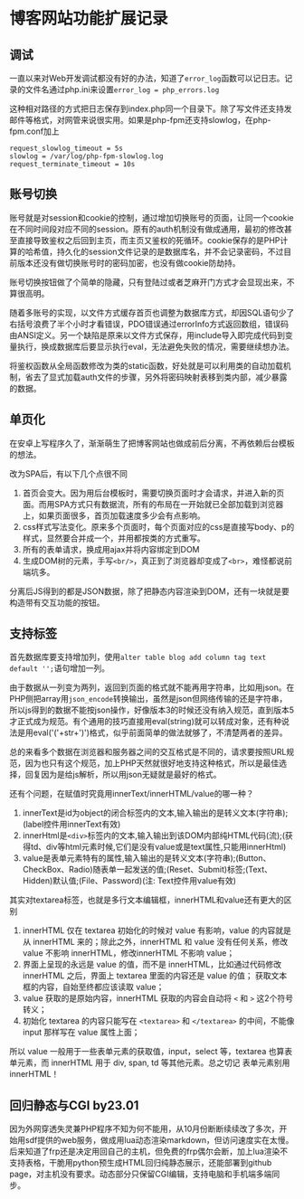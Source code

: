 # 博客网站功能扩展记录

## 调试

一直以来对Web开发调试都没有好的办法，知道了`error_log`函数可以记日志。记录的文件名通过php.ini来设置`error_log = php_errors.log`

这种相对路径的方式把日志保存到index.php同一个目录下。除了写文件还支持发邮件等格式，对网管来说很实用。如果是php-fpm还支持slowlog，在php-fpm.conf加上

```
request_slowlog_timeout = 5s
slowlog = /var/log/php-fpm-slowlog.log
request_terminate_timeout = 10s
```

## 账号切换

账号就是对session和cookie的控制，通过增加切换账号的页面，让同一个cookie在不同时间段对应不同的session。原有的auth机制没有做成通用，最初的修改甚至直接导致鉴权之后回到主页，而主页又鉴权的死循环。cookie保存的是PHP计算的哈希值，持久化的session文件记录的是数据库名，并不会记录密码，不过目前版本还没有做切换账号时的密码加密，也没有做cookie防劫持。

账号切换按钮做了个简单的隐藏，只有登陆过或者芝麻开门方式才会显现出来，不算很高明。

随着多账号的实现，以文件方式缓存首页也调整为数据库方式，却因SQL语句少了右括号浪费了半个小时才看错误，PDO错误通过errorInfo方式返回数组，错误码由ANSI定义。另一个缺陷是原来以文件方式保存，用include导入即完成代码到变量执行，换成数据库后要显示执行eval，无法避免失败的情况，需要继续想办法。

将鉴权函数从全局函数修改为类的static函数，好处就是可以利用类的自动加载机制，省去了显式加载auth文件的步骤，另外将密码映射表移到类内部，减少暴露的数据。

## 单页化

在安卓上写程序久了，渐渐萌生了把博客网站也做成前后分离，不再依赖后台模板的想法。

改为SPA后，有以下几个点很不同

1. 首页会变大。因为用后台模板时，需要切换页面时才会请求，并进入新的页面。而用SPA方式只有数据流，所有的布局在一开始就已全部加载到浏览器上，如果页面很多，首页加载速度多少会有点影响。
2. css样式写法变化。原来多个页面时，每个页面对应的css是直接写body、p的样式，显然要合并成一个，并用都按类的方式重写。
3. 所有的表单请求，换成用ajax并将内容绑定到DOM
4. 生成DOM树的元素，手写`<br/>`，真正到了浏览器却变成了`<br>`，难怪都说前端坑多。

分离后JS得到的都是JSON数据，除了把静态内容渲染到DOM，还有一块就是要构造带有交互功能的按钮。

## 支持标签

首先数据库要支持增加列，使用`alter table blog add column tag text default '';`语句增加一列。

由于数据从一列变为两列，返回到页面的格式就不能再用字符串，比如用json。在PHP侧把array用`json_encode`转换输出，虽然是json但网络传输的还是字符串，所以js得到的数据不能按json操作，好像版本3的时候还没有纳入规范，直到版本5才正式成为规范。有个通用的技巧直接用eval(string)就可以转成对象，还有种说法是用eval('('+str+')')格式，似乎前面简单的做法就够了，不清楚两者的差异。

总的来看多个数据在浏览器和服务器之间的交互格式是不同的，请求要按照URL规范，因为也只有这个规范，加上PHP天然就很好地支持这种格式，所以是最佳选择，回复因为是给js解析，所以用json无疑就是最好的格式。

还有个问题，在赋值时究竟用innerText/innerHTML/value的哪一种？

1. innerText是id为object的闭合标签内的文本,输入输出的是转义文本(字符串);(label控件用innerText有效)
2. innerHtml是`<div>`标签内的文本,输入输出到该DOM内部纯HTML代码(流);(获得td、div等html元素时候,它们是没有value或是text属性,只能用innerHtml)
3. value是表单元素特有的属性,输入输出的是转义文本(字符串);(Button、CheckBox、Radio)随表单一起发送的值;(Reset、Submit)标签;(Text、Hidden)默认值;(File、Password)(注: Text控件用value有效)

其实对textarea标签，也就是多行文本编辑框，innerHTML和value还有更大的区别

1. innerHTML 仅在 textarea 初始化的时候对 value 有影响，value 的内容就是从 innerHTML 来的；除此之外，innerHTML 和 value 没有任何关系，修改 value 不影响 innerHTML，修改innerHTML 不影响 value；
2. 界面上呈现的永远是 value 的值，而不是 innerHTML，比如通过代码修改 innerHTML 之后，界面上 textarea 里面的内容还是 value 的值；
获取文本框的内容，自始至终都应该读取 value；
3. value 获取的是原始内容，innerHTML 获取的内容会自动将 `<` 和 `>` 这2个符号转义；
4. 初始化 textarea 的内容只能写在 `<textarea>` 和 `</textarea>` 的中间，不能像 input 那样写在 value 属性上面；

所以 value 一般用于一些表单元素的获取值，input，select 等，textarea 也算表单元素，而 innerHTML 用于 div, span, td 等其他元素。总之切记 表单元素别用 innerHTML！

## 回归静态与CGI by23.01

因为外网穿透失灵兼PHP程序不知为何不能用，从10月份断断续续改了多次，开始用sdf提供的web服务，做成用lua动态渲染markdown，但访问速度实在太慢。后来知道了frp还是决定用回自己的主机，但免费的frp偶尔会断，加上lua渲染不支持表格，干脆用python预生成HTML回归纯静态展示，还能部署到github page，对主机没有要求。动态部分只保留CGI编辑，支持电脑和手机端多端同步。
